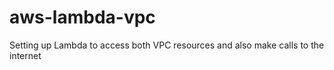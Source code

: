 # aws-lambda-vpc
Setting up Lambda to access both VPC resources and also make calls to the internet
